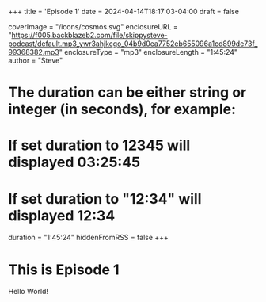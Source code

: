 +++
title = 'Episode 1'
date = 2024-04-14T18:17:03-04:00
draft = false

coverImage = "/icons/cosmos.svg"
enclosureURL = "https://f005.backblazeb2.com/file/skippysteve-podcast/default.mp3_ywr3ahjkcgo_04b9d0ea7752eb655096a1cd899de73f_99368382.mp3"
enclosureType = "mp3"
enclosureLength = "1:45:24"
author = "Steve"
# The duration can be either string or integer (in seconds), for example:
# If set duration to 12345 will displayed 03:25:45
# If set duration to "12:34" will displayed 12:34
duration = "1:45:24"
hiddenFromRSS = false
+++

# This is Episode 1

Hello World!